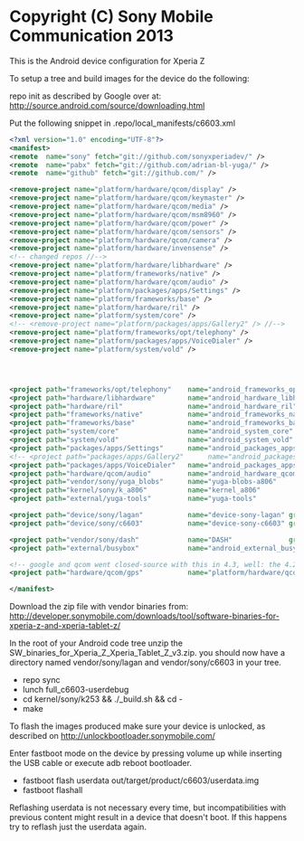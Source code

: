 Copyright (C) Sony Mobile Communication 2013
============================================

This is the Android device configuration for Xperia Z

To setup a tree and build images for the device do the following:

repo init as described by Google over at:
http://source.android.com/source/downloading.html

Put the following snippet in .repo/local_manifests/c6603.xml

```xml
<?xml version="1.0" encoding="UTF-8"?>
<manifest>
<remote  name="sony" fetch="git://github.com/sonyxperiadev/" />
<remote  name="pabx" fetch="git://github.com/adrian-bl-yuga/" />
<remote  name="github" fetch="git://github.com/" />

<remove-project name="platform/hardware/qcom/display" />
<remove-project name="platform/hardware/qcom/keymaster" />
<remove-project name="platform/hardware/qcom/media" />
<remove-project name="platform/hardware/qcom/msm8960" />
<remove-project name="platform/hardware/qcom/power" />
<remove-project name="platform/hardware/qcom/sensors" />
<remove-project name="platform/hardware/qcom/camera" />
<remove-project name="platform/hardware/invensense" />
<!-- changed repos //-->
<remove-project name="platform/hardware/libhardware" />
<remove-project name="platform/frameworks/native" />
<remove-project name="platform/hardware/qcom/audio" />
<remove-project name="platform/packages/apps/Settings" />
<remove-project name="platform/frameworks/base" />
<remove-project name="platform/hardware/ril" />
<remove-project name="platform/system/core" />
<!-- <remove-project name="platform/packages/apps/Gallery2" /> //-->
<remove-project name="platform/frameworks/opt/telephony" />
<remove-project name="platform/packages/apps/VoiceDialer" />
<remove-project name="platform/system/vold" />




<project path="frameworks/opt/telephony"    name="android_frameworks_opt_telephony" remote="pabx" revision="kk44" />
<project path="hardware/libhardware"        name="android_hardware_libhardware"   remote="pabx" revision="kk44" />
<project path="hardware/ril"                name="android_hardware_ril"           remote="pabx" revision="kk44" />
<project path="frameworks/native"           name="android_frameworks_native"      remote="pabx" revision="kk44" />
<project path="frameworks/base"             name="android_frameworks_base"        remote="pabx" revision="kk44" />
<project path="system/core"                 name="android_system_core"            remote="pabx" revision="kk44" />
<project path="system/vold"                 name="android_system_vold"            remote="pabx" revision="kk44" />
<project path="packages/apps/Settings"      name="android_packages_apps_Settings" remote="pabx" revision="kk44" />
<!-- <project path="packages/apps/Gallery2"      name="android_packages_apps_Gallery2" remote="pabx" revision="kk44" /> //-->
<project path="packages/apps/VoiceDialer"   name="android_packages_apps_VoiceDialer" remote="pabx" revision="kk44" />
<project path="hardware/qcom/audio"         name="android_hardware_qcom_audio"    remote="pabx" revision="kk44" />
<project path="vendor/sony/yuga_blobs"      name="yuga-blobs-a806"                remote="pabx" revision="kk44" />
<project path="kernel/sony/k_a806"          name="kernel_a806"                    remote="pabx" revision="v3_4_LTS" />
<project path="external/yuga-tools"         name="yuga-tools"                     remote="pabx" revision="master" />

<project path="device/sony/lagan"           name="device-sony-lagan" groups="device" remote="pabx" revision="kk44" />
<project path="device/sony/c6603"           name="device-sony-c6603" groups="device" remote="pabx" revision="kk44" />

<project path="vendor/sony/dash"            name="DASH"              groups="device" remote="pabx" revision="kk44" />
<project path="external/busybox"            name="android_external_busybox"       remote="pabx"  revision="kk44" />

<!-- google and qcom went closed-source with this in 4.3, well: the 4.2 release is good enough for us //-->
<project path="hardware/qcom/gps"           name="platform/hardware/qcom/gps" revision="refs/tags/android-4.2.2_r1.2" />

</manifest>
```

Download the zip file with vendor binaries from:
http://developer.sonymobile.com/downloads/tool/software-binaries-for-xperia-z-and-xperia-tablet-z/

In the root of your Android code tree unzip the SW_binaries_for_Xperia_Z_Xperia_Tablet_Z_v3.zip.
you should now have a directory named vendor/sony/lagan and vendor/sony/c6603 in your tree.

* repo sync
* lunch full_c6603-userdebug
* cd kernel/sony/k253 && ./_build.sh && cd -
* make

To flash the images produced make sure your device is unlocked, as described on
http://unlockbootloader.sonymobile.com/

Enter fastboot mode on the device by pressing volume up while inserting the USB
cable or execute adb reboot bootloader.

* fastboot flash userdata out/target/product/c6603/userdata.img
* fastboot flashall

Reflashing userdata is not necessary every time, but incompatibilities with
previous content might result in a device that doesn't boot. If this happens
try to reflash just the userdata again.
